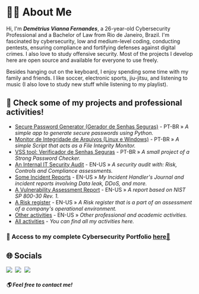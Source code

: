 # 👨‍💻 About Me
Hi, I'm ***Demétrius Vianna Fernandes***, a 26-year-old Cybersecurity Professional and a Bachelor of Law from Rio de Janeiro, Brazil. 
I'm fascinated by cybersecurity, low and medium-level coding, conducting pentests, ensuring compliance and fortifying defenses against digital crimes. I also love to study offensive security. 
Most of the projects I develop here are open source and available for everyone to use freely.

Besides hanging out on the keyboard, I enjoy spending some time with my family and friends. I like soccer, electronic sports, jiu-jitsu, and listening to music (I also love to study new stuff while listening to my playlist).

## 📝 Check some of my projects and professional activities!

- [Secure Password Generator (Gerador de Senhas Seguras)](https://github.com/cyberdemetrius/gerador_de_senhas) - PT-BR » *A simple app to generate secure passwords using Python.*
- [Monitor de Integridade de Arquivos (Linux e Windows)](https://github.com/cyberdemetrius/scriptmonit) - PT-BR » *A simple Script that acts as a File Integrity Monitor.*
- [VSS tool: Verificador de Senhas Seguras](https://github.com/cyberdemetrius/vss_tool) - PT-BR » *A small project of a Strong Password Checker.*
- [An Internal IT Security Audit](https://drive.google.com/file/d/1FryTPqUCQ-AZlPYwl4zfcGG1iL-08H02/view?usp=sharing) - EN-US » *A security audit with: Risk, Controls and Compliance assessments.*
- [Some Incident Reports](https://drive.google.com/drive/folders/1E6i21XkeQrVu8U3tZfcu9dSiOeNfYtVU?usp=sharing) - EN-US » *My Incident Handler's Journal and incident reports involving Data leak, DDoS, and more.*
- [A Vulnerability Assessment Report](https://drive.google.com/file/d/159lydUet5h-ntC26iafLxgrxtlpG_1jR/view?usp=sharing) - EN-US » *A report based on NIST SP 800-30 Rev. 1.*
- [A Risk register](https://drive.google.com/file/d/1J_HHADqWHfHA7zqPwPS8FjghRh0CsQyB/view?usp=sharing) - EN-US » *A Risk register that is a part of an assessment of a company's operational environment.*
- [Other activities](https://drive.google.com/drive/folders/14xYv5HvMYZ-_xiYrQ7pn9Kp4o06nSkBb?usp=sharing) - EN-US » *Other professional and academic activities.*
- [All activities](https://drive.google.com/drive/folders/1euuPABtWflg5xyehLKxO_ZZA-2U6_v91?usp=sharing) - *You can find all my activities here.*

### 📌 Access to my complete Cybersecurity Portfolio [here🔗](https://github.com/cyberdemetrius/demetriusportfolio)

## 🌐 Socials

<!-- Socials -->
<kbd>
  <a href="https://www.linkedin.com/in/demetrius-vianna-fernandes/" title="LinkedIn: Demétrius Fernandes"><img src="https://img.shields.io/badge/-Demétrius Fernandes-0072b1?style=flat&logo=Linkedin&logoColor=white" /></a>
  <a href="https://www.instagram.com/demetrius.vf/" title="Instagram: demetrius.vf"><img src="https://img.shields.io/badge/demetrius.vf-c13584?&style=flat-square&logo=instagram&logoColor=white" /></a>
  <a href="mailto:demetriusvf@gmail.com?subject=Olá" title="E-mail me:"><img src="https://img.shields.io/badge/demetriusvf@gmail.com-bb001b?&style=flat-square&logo=gmail&logoColor=white" /></a>
  </kbd> 
  
  ##### 🌎 *Feel free to contact me!*
